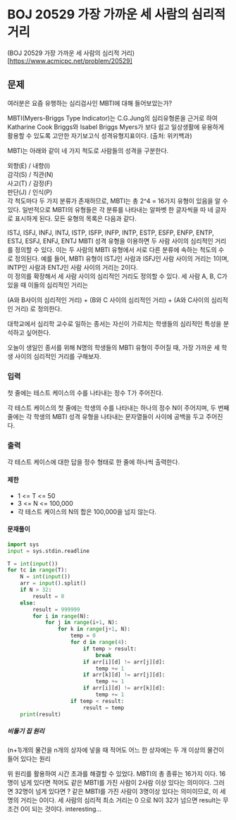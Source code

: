 # BOJ 20529 가장 가까운 세 사람의 심리적 거리

(BOJ 20529 가장 가까운 세 사람의 심리적 거리)[https://www.acmicpc.net/problem/20529]

## 문제

여러분은 요즘 유행하는 심리검사인 MBTI에 대해 들어보았는가?

MBTI(Myers-Briggs Type Indicator)는 C.G.Jung의 심리유형론을 근거로 하여 Katharine Cook Briggs와 Isabel Briggs Myers가 보다 쉽고 일상생활에 유용하게 활용할 수 있도록 고안한 자기보고식 성격유형지표이다. (출처: 위키백과)

MBTI는 아래와 같이 네 가지 척도로 사람들의 성격을 구분한다.

외향(E) / 내향(I)  
감각(S) / 직관(N)  
사고(T) / 감정(F)  
판단(J) / 인식(P)  
각 척도마다 두 가지 분류가 존재하므로, MBTI는 총 2^4 = 16가지 유형이 있음을 알 수 있다. 일반적으로 MBTI의 유형들은 각 분류를 나타내는 알파벳 한 글자씩을 따 네 글자로 표시하게 된다. 모든 유형의 목록은 다음과 같다.

ISTJ, ISFJ, INFJ, INTJ, ISTP, ISFP, INFP, INTP, ESTP, ESFP, ENFP, ENTP, ESTJ, ESFJ, ENFJ, ENTJ
MBTI 성격 유형을 이용하면 두 사람 사이의 심리적인 거리를 정의할 수 있다. 이는 두 사람의 MBTI 유형에서 서로 다른 분류에 속하는 척도의 수로 정의된다. 예를 들어, MBTI 유형이 ISTJ인 사람과 ISFJ인 사람 사이의 거리는 1이며, INTP인 사람과 ENTJ인 사람 사이의 거리는 2이다.  
이 정의를 확장해서 세 사람 사이의 심리적인 거리도 정의할 수 있다. 세 사람 A, B, C가 있을 때 이들의 심리적인 거리는

(A와 B사이의 심리적인 거리) + (B와 C 사이의 심리적인 거리) + (A와 C사이의 심리적인 거리)
로 정의한다.

대학교에서 심리학 교수로 일하는 종서는 자신이 가르치는 학생들의 심리적인 특성을 분석하고 싶어한다.

오늘이 생일인 종서를 위해 N명의 학생들의 MBTI 유형이 주어질 때, 가장 가까운 세 학생 사이의 심리적인 거리를 구해보자.

### 입력

첫 줄에는 테스트 케이스의 수를 나타내는 정수 T가 주어진다.

각 테스트 케이스의 첫 줄에는 학생의 수를 나타내는 하나의 정수 N이 주어지며, 두 번째 줄에는 각 학생의 MBTI 성격 유형을 나타내는 문자열들이 사이에 공백을 두고 주어진다.

### 출력

각 테스트 케이스에 대한 답을 정수 형태로 한 줄에 하나씩 출력한다.

#### 제한

- 1 <= T <= 50
- 3 <= N <= 100,000
- 각 테스트 케이스의 N의 합은 100,000을 넘지 않는다.

#### 문재풀이

```python
import sys
input = sys.stdin.readline

T = int(input())
for tc in range(T):
    N = int(input())
    arr = input().split()
    if N > 32:
        result = 0
    else:
        result = 999999
        for i in range(N):
            for j in range(i+1, N):
                for k in range(j+1, N):
                    temp = 0
                    for d in range(4):
                        if temp > result:
                            break
                        if arr[i][d] != arr[j][d]:
                            temp += 1
                        if arr[k][d] != arr[j][d]:
                            temp += 1
                        if arr[i][d] != arr[k][d]:
                            temp += 1
                    if temp < result:
                        result = temp
    print(result)
```

##### 비둘기 집 원리

(n+1)개의 물건을 n개의 상자에 넣을 때 적어도 어느 한 상자에는 두 개 이상의 물건이 들어 있다는 원리

위 원리를 활용하여 시간 초과를 해결할 수 있었다. MBTI의 총 종류는 16가지 이다. 16명이 넘게 있다면 적어도 같은 MBTI를 가진 사람이 2사람 이상 있다는 의미이다. 그러면 32명이 넘게 있다면 ? 같은 MBTI를 가진 사람이 3명이상 있다는 의미이므로, 이 세명의 거리는 0이다. 세 사람의 심리적 최소 거리는 0 으로 N이 32가 넘으면 result는 무조건 0이 되는 것이다.
interesting...
